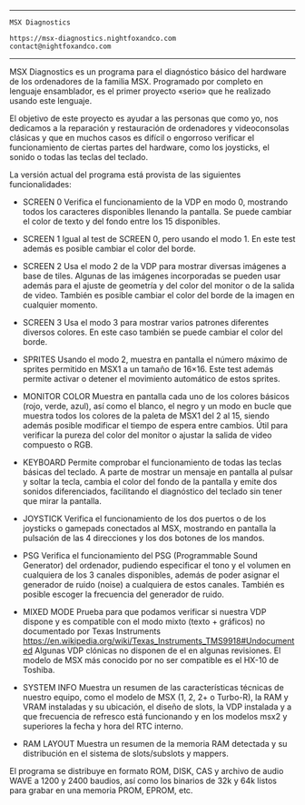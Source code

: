 --------------------------------------------------------------------------------

	MSX Diagnostics
	
	https://msx-diagnostics.nightfoxandco.com
	contact@nightfoxandco.com

--------------------------------------------------------------------------------

MSX Diagnostics es un programa para el diagnóstico básico del hardware de los
ordenadores de la familia MSX.
Programado por completo en lenguaje ensamblador, es el primer proyecto «serio»
que he realizado usando este lenguaje.

El objetivo de este proyecto es ayudar a las personas que como yo, nos
dedicamos a la reparación y restauración de ordenadores y videoconsolas
clásicas y que en muchos casos es difícil o engorroso verificar el
funcionamiento de ciertas partes del hardware, como los joysticks, el sonido o
todas las teclas del teclado.

La versión actual del programa está provista de las siguientes funcionalidades:

- SCREEN 0
	Verifica el funcionamiento de la VDP en modo 0, mostrando todos los
	caracteres disponibles llenando la pantalla. Se puede cambiar el color
	de texto y del fondo entre los 15 disponibles.
	
- SCREEN 1
	Igual al test de SCREEN 0, pero usando el modo 1. En este test además es
	posible cambiar el color del borde.
	
- SCREEN 2
	Usa el modo 2 de la VDP para mostrar diversas imágenes a base de tiles.
	Algunas de las imágenes incorporadas se pueden usar además para el ajuste
	de geometría y del color del monitor o de la salida de video. También es
	posible cambiar el color del borde de la imagen en cualquier momento.
	
- SCREEN 3
	Usa el modo 3 para mostrar varios patrones diferentes diversos colores.
	En este caso también se puede cambiar el color del borde.
	
- SPRITES
	Usando el modo 2, muestra en pantalla el número máximo de sprites
	permitido en MSX1 a un tamaño de 16×16. Este test además permite activar
	o detener el movimiento automático de estos sprites.
	
- MONITOR COLOR
	Muestra en pantalla cada uno de los colores básicos (rojo, verde, azul),
	así como el blanco, el negro y un modo en bucle que muestra todos los
	colores de la paleta de MSX1 del 2 al 15, siendo además posible modificar
	el tiempo de espera entre cambios. Útil para verificar la pureza del
	color del monitor o ajustar la salida de video compuesto o RGB.
	
- KEYBOARD
	Permite comprobar el funcionamiento de todas las teclas básicas del
	teclado. A parte de mostrar un mensaje en pantalla al pulsar y soltar la
	tecla, cambia el color del fondo de la pantalla y emite dos sonidos
	diferenciados, facilitando el diagnóstico del teclado sin tener que
	mirar la pantalla.
	
- JOYSTICK
	Verifica el funcionamiento de los dos puertos o de los joysticks o
	gamepads conectados al MSX, mostrando en pantalla la pulsación de las
	4 direcciones y los dos botones de los mandos.
	
- PSG
	Verifica el funcionamiento del PSG (Programmable Sound Generator) del
	ordenador, pudiendo especificar el tono y el volumen en cualquiera de
	los 3 canales disponibles, además de poder asignar el generador de
	ruido (noise) a cualquiera de estos canales. También es posible escoger
	la frecuencia del generador de ruido.
	
- MIXED MODE
	Prueba para que podamos verificar si nuestra VDP dispone y es compatible
	con el modo mixto (texto + gráficos) no documentado por Texas Instruments
	https://en.wikipedia.org/wiki/Texas_Instruments_TMS9918#Undocumented
	Algunas VDP clónicas no disponen de el en algunas revisiones. El modelo
	de MSX más conocido por no ser compatible es el HX-10 de Toshiba.
	
- SYSTEM INFO
	Muestra un resumen de las características técnicas de nuestro equipo,
	como el modelo de MSX (1, 2, 2+ o Turbo-R), la RAM y VRAM instaladas
	y su ubicación, el diseño de slots, la VDP instalada y a que frecuencia
	de refresco está funcionando y en los modelos msx2 y superiores la
	fecha y hora del RTC interno.
	
- RAM LAYOUT
	Muestra un resumen de la memoria RAM detectada y su distribución en el
	sistema de slots/subslots y mappers.
	

El programa se distribuye en formato ROM, DISK, CAS y archivo de audio WAVE 
a 1200 y 2400 baudios, así como los binarios de 32k y 64k listos para
grabar en una memoria PROM, EPROM, etc.
